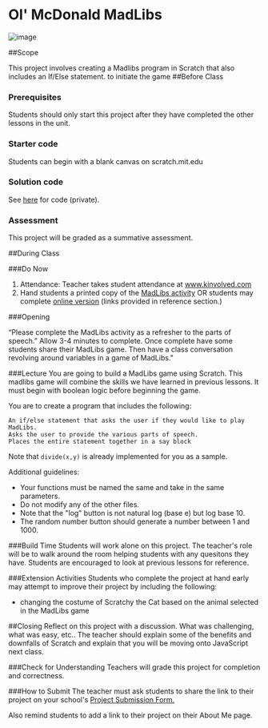# Ol' McDonald MadLibs

![image](http://i.imgur.com/OLUMwTX.jpg)

##Scope

This project involves creating a Madlibs program in Scratch that also includes an If/Else statement. to initiate the game 
##Before Class

### Prerequisites
Students should only start this project after they have completed the other lessons in the unit.

### Starter code

Students can begin with a blank canvas on scratch.mit.edu

### Solution code

See [here](https://github.com/ScriptEdcurriculum/solutions/tree/master/units/5-javascript/lessons/4-project/solution_code) for code (private).

### Assessment

This project will be graded as a summative assessment.

##During Class

###Do Now

1. Attendance: Teacher takes student attendance at www.kinvolved.com
2. Hand students a printed copy of the [MadLibs activity](http://www.madglibs.com/printglib.php?glibid=185) OR students may complete [online version](http://www.madglibs.com/showglib.php?glibid=185) (links provided in reference section.)

###Opening

“Please complete the MadLibs activity as a refresher to the parts of speech.” Allow 3-4 minutes to complete. Once complete have some students share their MadLibs game. Then have a class conversation revolving around variables in a game of MadLibs." 

###Lecture
You are going to build a MadLibs game using Scratch. This madlibs game will combine the skills we have learned in previous lessons. It must begin with boolean logic before beginning the game. 

You are to create a program that includes the following:

```
An if/else statement that asks the user if they would like to play MadLibs.
Asks the user to provide the various parts of speech.
Places the entire statement together in a say block
```

Note that `divide(x,y)` is already implemented for you as a sample.

Additional guidelines:

* Your functions must be named the same and take in the same parameters.
* Do not modify any of the other files. 
* Note that the "log" button is not natural log (base e) but log base 10.
* The random number button should generate a number between 1 and 1000.

###Build Time
Students will work alone on this project. The teacher's role will be to walk around the room helping students with any quesitons they have. Students are encouraged to look at previous lessons for reference.

###Extension Activities
Students who complete the project at hand early may attempt to improve their project by including the following:  

* changing the costume of Scratchy the Cat based on the animal selected in the MadLibs game

##Closing
Reflect on this project with a discussion. What was challenging, what was easy, etc.. The teacher should explain some of the benefits and downfalls of Scratch and explain that you will be moving onto JavaScript next class.

###Check for Understanding
Teachers will grade this project for completion and correctness.

###How to Submit
The teacher must ask students to share the link to their project on your school's [Project Submission Form.](https://docs.google.com/a/scripted.org/spreadsheets/d/1kaVH9hmkDCbBul19583UMPxl6IJ3-4pHgBQ2BU6TKDk/edit#gid=0)

Also remind students to add a link to their project on their About Me page.
